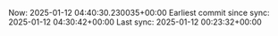 Now: 2025-01-12 04:40:30.230035+00:00 Earliest commit since sync: 2025-01-12 04:30:42+00:00 Last sync: 2025-01-12 00:23:32+00:00
